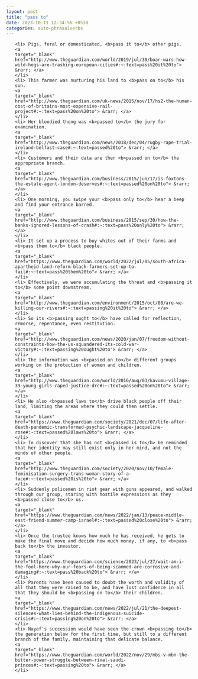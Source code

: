 ```yaml
---
layout: post
title: "pass to"
date: 2023-10-11 12:34:56 +0530
categories: auto-phrasalverbs
---
```

<ol>

    <li> Pigs, feral or domesticated, <b>pass it to</b> other pigs.
    <a 
    target="_blank" 
    href="http://www.theguardian.com/world/2019/jul/30/boar-wars-how-wild-hogs-are-trashing-european-cities#:~:text=pass%20it%20to"> &rarr; </a>
    </li>
    <li> This farmer was nurturing his land to <b>pass on to</b> his son.
    <a 
    target="_blank" 
    href="http://www.theguardian.com/uk-news/2015/nov/17/hs2-the-human-cost-of-britains-most-expensive-rail-project#:~:text=pass%20on%20to"> &rarr; </a>
    </li>
    <li> Her bloodied thong was <b>passed to</b> the jury for examination.
    <a 
    target="_blank" 
    href="http://www.theguardian.com/news/2018/dec/04/rugby-rape-trial-ireland-belfast-case#:~:text=passed%20to"> &rarr; </a>
    </li>
    <li> Customers and their data are then <b>passed on to</b> the appropriate branch.
    <a 
    target="_blank" 
    href="http://www.theguardian.com/business/2015/jun/17/is-foxtons-the-estate-agent-london-deserves#:~:text=passed%20on%20to"> &rarr; </a>
    </li>
    <li> One morning, you swipe your <b>pass only to</b> hear a beep and find your entrance barred.
    <a 
    target="_blank" 
    href="http://www.theguardian.com/business/2015/sep/30/how-the-banks-ignored-lessons-of-crash#:~:text=pass%20only%20to"> &rarr; </a>
    </li>
    <li> It set up a process to buy whites out of their farms and <b>pass them to</b> black people.
    <a 
    target="_blank" 
    href="https://www.theguardian.com/world/2022/jul/05/south-africa-apartheid-land-reform-black-farmers-set-up-to-fail#:~:text=pass%20them%20to"> &rarr; </a>
    </li>
    <li> Effectively, we were accumulating the threat and <b>passing it to</b> some point downstream.
    <a 
    target="_blank" 
    href="http://www.theguardian.com/environment/2015/oct/08/are-we-killing-our-rivers#:~:text=passing%20it%20to"> &rarr; </a>
    </li>
    <li> So its <b>passing ought to</b> have called for reflection, remorse, repentance, even restitution.
    <a 
    target="_blank" 
    href="http://www.theguardian.com/news/2020/jan/07/freedom-without-constraints-how-the-us-squandered-its-cold-war-victory#:~:text=passing%20ought%20to"> &rarr; </a>
    </li>
    <li> The information was <b>passed on to</b> different groups working on the protection of women and children.
    <a 
    target="_blank" 
    href="http://www.theguardian.com/world/2016/aug/03/kavumu-village-39-young-girls-raped-justice-drc#:~:text=passed%20on%20to"> &rarr; </a>
    </li>
    <li> He also <b>passed laws to</b> drive black people off their land, limiting the areas where they could then settle.
    <a 
    target="_blank" 
    href="https://www.theguardian.com/society/2021/dec/07/life-after-death-pandemic-transformed-psychic-landscape-jacqueline-rose#:~:text=passed%20laws%20to"> &rarr; </a>
    </li>
    <li> To discover that she has not <b>passed is to</b> be reminded that her identity may still exist only in her mind, and not the minds of other people.
    <a 
    target="_blank" 
    href="http://www.theguardian.com/society/2020/nov/10/female-feminisation-surgery-trans-woman-story-of-a-face#:~:text=passed%20is%20to"> &rarr; </a>
    </li>
    <li> Suddenly policemen in riot gear with guns appeared, and walked through our group, staring with hostile expressions as they <b>passed close to</b> us.
    <a 
    target="_blank" 
    href="https://www.theguardian.com/news/2022/jan/13/peace-middle-east-friend-summer-camp-israel#:~:text=passed%20close%20to"> &rarr; </a>
    </li>
    <li> Once the trustee knows how much he has received, he gets to make the final move and decide how much money, if any, to <b>pass back to</b> the investor.
    <a 
    target="_blank" 
    href="https://www.theguardian.com/science/2023/jul/27/wait-am-i-the-fool-here-why-our-fears-of-being-scammed-are-corrosive-and-damaging#:~:text=pass%20back%20to"> &rarr; </a>
    </li>
    <li> Parents have been caused to doubt the worth and validity of all that they were raised to be, and have lost confidence in all that they should be <b>passing on to</b> their children.
    <a 
    target="_blank" 
    href="https://www.theguardian.com/news/2022/jul/21/the-deepest-silences-what-lies-behind-the-indigenous-suicide-crisis#:~:text=passing%20on%20to"> &rarr; </a>
    </li>
    <li> Nayef’s succession would have seen the crown <b>passing to</b> the generation below for the first time, but still to a different branch of the family, maintaining that delicate balance.
    <a 
    target="_blank" 
    href="https://www.theguardian.com/world/2022/nov/29/mbs-v-mbn-the-bitter-power-struggle-between-rival-saudi-princes#:~:text=passing%20to"> &rarr; </a>
    </li>